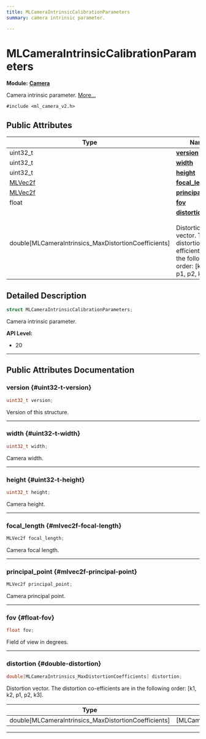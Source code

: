 ```yaml
---
title: MLCameraIntrinsicCalibrationParameters
summary: camera intrinsic parameter. 

---
```


# MLCameraIntrinsicCalibrationParameters

**Module:** **[Camera](/api-ref/api/Modules/group___camera/group___camera.md)**



Camera intrinsic parameter.  [More...](#detailed-description)


`#include <ml_camera_v2.h>`

## Public Attributes

| Type           | Name           |
| -------------- | -------------- |
| uint32_t | **[version](/api-ref/api/Modules/group___camera/struct_m_l_camera_intrinsic_calibration_parameters.md#uint32-t-version)**  |
| uint32_t | **[width](/api-ref/api/Modules/group___camera/struct_m_l_camera_intrinsic_calibration_parameters.md#uint32-t-width)**  |
| uint32_t | **[height](/api-ref/api/Modules/group___camera/struct_m_l_camera_intrinsic_calibration_parameters.md#uint32-t-height)**  |
| [MLVec2f](/api-ref/api/Modules/group___common/struct_m_l_vec2f.md) | **[focal_length](/api-ref/api/Modules/group___camera/struct_m_l_camera_intrinsic_calibration_parameters.md#mlvec2f-focal-length)**  |
| [MLVec2f](/api-ref/api/Modules/group___common/struct_m_l_vec2f.md) | **[principal_point](/api-ref/api/Modules/group___camera/struct_m_l_camera_intrinsic_calibration_parameters.md#mlvec2f-principal-point)**  |
| float | **[fov](/api-ref/api/Modules/group___camera/struct_m_l_camera_intrinsic_calibration_parameters.md#float-fov)**  |
| double[MLCameraIntrinsics_MaxDistortionCoefficients] | **[distortion](/api-ref/api/Modules/group___camera/struct_m_l_camera_intrinsic_calibration_parameters.md#double-distortion)** <br></br>Distortion vector. The distortion co-efficients are in the following order:   [k1, k2, p1, p2, k3].  |

## Detailed Description

```cpp
struct MLCameraIntrinsicCalibrationParameters;
```

Camera intrinsic parameter. 




**API Level:**
  * 20




-----------
## Public Attributes Documentation

### version {#uint32-t-version}

```cpp
uint32_t version;
```


Version of this structure. 





-----------

### width {#uint32-t-width}

```cpp
uint32_t width;
```


Camera width. 





-----------

### height {#uint32-t-height}

```cpp
uint32_t height;
```


Camera height. 





-----------

### focal_length {#mlvec2f-focal-length}

```cpp
MLVec2f focal_length;
```


Camera focal length. 





-----------

### principal_point {#mlvec2f-principal-point}

```cpp
MLVec2f principal_point;
```


Camera principal point. 





-----------

### fov {#float-fov}

```cpp
float fov;
```


Field of view in degrees. 





-----------

### distortion {#double-distortion}

```cpp
double[MLCameraIntrinsics_MaxDistortionCoefficients] distortion;
```

Distortion vector. The distortion co-efficients are in the following order:   [k1, k2, p1, p2, k3]. 


| Type | Description |
|--|--|
| double[MLCameraIntrinsics_MaxDistortionCoefficients] | [MLCameraIntrinsics_MaxDistortionCoefficients] |






-----------

